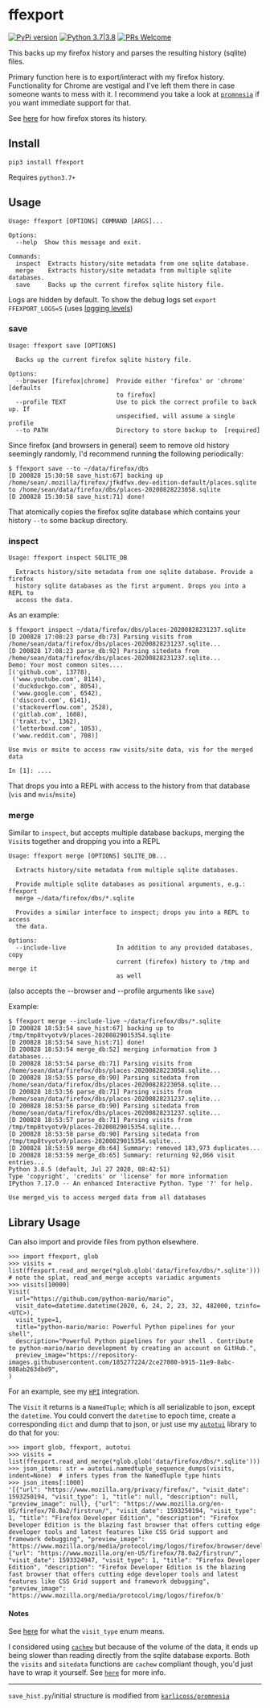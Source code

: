 # ffexport

[![PyPi version](https://img.shields.io/pypi/v/ffexport.svg)](https://pypi.python.org/pypi/ffexport) [![Python 3.7|3.8](https://img.shields.io/pypi/pyversions/ffexport.svg)](https://pypi.python.org/pypi/ffexport) [![PRs Welcome](https://img.shields.io/badge/PRs-welcome-brightgreen.svg?style=flat-square)](http://makeapullrequest.com)

This backs up my firefox history and parses the resulting history (sqlite) files.

Primary function here is to export/interact with my firefox history. Functionality for Chrome are vestigal and I've left them there in case someone wants to mess with it. I recommend you take a look at [`promnesia`](https://github.com/karlicoss/promnesia) if you want immediate support for that.

See [here](https://web.archive.org/web/20190730231715/https://www.forensicswiki.org/wiki/Mozilla_Firefox_3_History_File_Format#moz_historyvisits) for how firefox stores its history.


## Install

`pip3 install ffexport`

Requires `python3.7+`

## Usage

```
Usage: ffexport [OPTIONS] COMMAND [ARGS]...

Options:
  --help  Show this message and exit.

Commands:
  inspect  Extracts history/site metadata from one sqlite database.
  merge    Extracts history/site metadata from multiple sqlite databases.
  save     Backs up the current firefox sqlite history file.
```

Logs are hidden by default. To show the debug logs set `export FFEXPORT_LOGS=5` (uses [logging levels](https://docs.python.org/3/library/logging.html#logging-levels))

### save

```
Usage: ffexport save [OPTIONS]

  Backs up the current firefox sqlite history file.

Options:
  --browser [firefox|chrome]  Provide either 'firefox' or 'chrome' [defaults
                              to firefox]
  --profile TEXT              Use to pick the correct profile to back up. If
                              unspecified, will assume a single profile
  --to PATH                   Directory to store backup to  [required]
```

Since firefox (and browsers in general) seem to remove old history seemingly randomly, I'd recommend running the following periodically:

```
$ ffexport save --to ~/data/firefox/dbs
[D 200828 15:30:58 save_hist:67] backing up /home/sean/.mozilla/firefox/jfkdfwx.dev-edition-default/places.sqlite to /home/sean/data/firefox/dbs/places-20200828223058.sqlite
[D 200828 15:30:58 save_hist:71] done!
```

That atomically copies the firefox sqlite database which contains your history `--to` some backup directory.

### inspect

```
Usage: ffexport inspect SQLITE_DB

  Extracts history/site metadata from one sqlite database. Provide a firefox
  history sqlite databases as the first argument. Drops you into a REPL to
  access the data.

```

As an example:

```
$ ffexport inspect ~/data/firefox/dbs/places-20200828231237.sqlite
[D 200828 17:08:23 parse_db:73] Parsing visits from /home/sean/data/firefox/dbs/places-20200828231237.sqlite...
[D 200828 17:08:23 parse_db:92] Parsing sitedata from /home/sean/data/firefox/dbs/places-20200828231237.sqlite...
Demo: Your most common sites....
[('github.com', 13778),
 ('www.youtube.com', 8114),
 ('duckduckgo.com', 8054),
 ('www.google.com', 6542),
 ('discord.com', 6141),
 ('stackoverflow.com', 2528),
 ('gitlab.com', 1608),
 ('trakt.tv', 1362),
 ('letterboxd.com', 1053),
 ('www.reddit.com', 708)]

Use mvis or msite to access raw visits/site data, vis for the merged data

In [1]: ....
```

That drops you into a REPL with access to the history from that database (`vis` and `mvis`/`msite`)

### merge

Similar to `inspect`, but accepts multiple database backups, merging the `Visit`s together and dropping you into a REPL

```
Usage: ffexport merge [OPTIONS] SQLITE_DB...

  Extracts history/site metadata from multiple sqlite databases.

  Provide multiple sqlite databases as positional arguments, e.g.: ffexport
  merge ~/data/firefox/dbs/*.sqlite

  Provides a similar interface to inspect; drops you into a REPL to access
  the data.

Options:
  --include-live              In addition to any provided databases, copy
                              current (firefox) history to /tmp and merge it
                              as well
```

(also accepts the --browser and --profile arguments like `save`)

Example:

```
$ ffexport merge --include-live ~/data/firefox/dbs/*.sqlite
[D 200828 18:53:54 save_hist:67] backing up to /tmp/tmp8tvyotv9/places-20200829015354.sqlite
[D 200828 18:53:54 save_hist:71] done!
[D 200828 18:53:54 merge_db:52] merging information from 3 databases...
[D 200828 18:53:54 parse_db:71] Parsing visits from /home/sean/data/firefox/dbs/places-20200828223058.sqlite...
[D 200828 18:53:55 parse_db:90] Parsing sitedata from /home/sean/data/firefox/dbs/places-20200828223058.sqlite...
[D 200828 18:53:56 parse_db:71] Parsing visits from /home/sean/data/firefox/dbs/places-20200828231237.sqlite...
[D 200828 18:53:56 parse_db:90] Parsing sitedata from /home/sean/data/firefox/dbs/places-20200828231237.sqlite...
[D 200828 18:53:57 parse_db:71] Parsing visits from /tmp/tmp8tvyotv9/places-20200829015354.sqlite...
[D 200828 18:53:58 parse_db:90] Parsing sitedata from /tmp/tmp8tvyotv9/places-20200829015354.sqlite...
[D 200828 18:53:59 merge_db:64] Summary: removed 183,973 duplicates...
[D 200828 18:53:59 merge_db:65] Summary: returning 92,066 visit entries...
Python 3.8.5 (default, Jul 27 2020, 08:42:51)
Type 'copyright', 'credits' or 'license' for more information
IPython 7.17.0 -- An enhanced Interactive Python. Type '?' for help.

Use merged_vis to access merged data from all databases
```

## Library Usage

Can also import and provide files from python elsewhere.

```
>>> import ffexport, glob
>>> visits = list(ffexport.read_and_merge(*glob.glob('data/firefox/dbs/*.sqlite')))  # note the splat, read_and_merge accepts variadic arguments
>>> visits[10000]
Visit(
  url="https://github.com/python-mario/mario",
  visit_date=datetime.datetime(2020, 6, 24, 2, 23, 32, 482000, tzinfo=<UTC>),
  visit_type=1,
  title="python-mario/mario: Powerful Python pipelines for your shell",
  description="Powerful Python pipelines for your shell . Contribute to python-mario/mario development by creating an account on GitHub.",
  preview_image="https://repository-images.githubusercontent.com/185277224/2ce27080-b915-11e9-8abc-088ab263dbd9",
)
```

For an example, see my [`HPI`](https://github.com/seanbreckenridge/HPI/blob/master/my/browsing.py) integration.

The `Visit` it returns is a `NamedTuple`; which is all serializable to json, except the `datetime`. You could convert the `datetime` to epoch time, create a corresponding `dict` and dump that to json, or just use my [`autotui`](https://github.com/seanbreckenridge/autotui) library to do that for you:

```
>>> import glob, ffexport, autotui
>>> visits = list(ffexport.read_and_merge(*glob.glob('data/firefox/dbs/*.sqlite')))
>>> json_items: str = autotui.namedtuple_sequence_dumps(visits, indent=None)  # infers types from the NamedTuple type hints
>>> json_items[:1000]
'[{"url": "https://www.mozilla.org/privacy/firefox/", "visit_date": 1593250194, "visit_type": 1, "title": null, "description": null, "preview_image": null}, {"url": "https://www.mozilla.org/en-US/firefox/78.0a2/firstrun/", "visit_date": 1593250194, "visit_type": 1, "title": "Firefox Developer Edition", "description": "Firefox Developer Edition is the blazing fast browser that offers cutting edge developer tools and latest features like CSS Grid support and framework debugging", "preview_image": "https://www.mozilla.org/media/protocol/img/logos/firefox/browser/developer/og.0e5d59686805.png"}, {"url": "https://www.mozilla.org/en-US/firefox/78.0a2/firstrun/", "visit_date": 1593324947, "visit_type": 1, "title": "Firefox Developer Edition", "description": "Firefox Developer Edition is the blazing fast browser that offers cutting edge developer tools and latest features like CSS Grid support and framework debugging", "preview_image": "https://www.mozilla.org/media/protocol/img/logos/firefox/b'
```

#### Notes

See [here](https://web.archive.org/web/20190730231715/https://www.forensicswiki.org/wiki/Mozilla_Firefox_3_History_File_Format#moz_historyvisits) for what the `visit_type` enum means.

I considered using [`cachew`](https://github.com/karlicoss/cachew) but because of the volume of the data, it ends up being slower than reading directly from the sqlite database exports. Both the `visits` and `sitedata` functions are `cachew` compliant though, you'd just have to wrap it yourself. See [`here`](https://github.com/seanbreckenridge/ffexport/issues/6) for more info.

---

`save_hist.py`/initial structure is modified from [`karlicoss/promnesia`](https://github.com/karlicoss/promnesia/)

